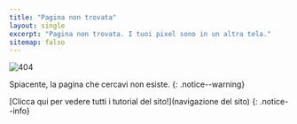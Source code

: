 ```yaml
---
title: "Pagina non trovata"
layout: single
excerpt: "Pagina non trovata. I tuoi pixel sono in un altra tela."
sitemap: falso
---
```


![404](/images/404.jpg)

Spiacente, la pagina che cercavi non esiste.
{: .notice--warning}

[Clicca qui per vedere tutti i tutorial del sito!](navigazione del sito)
{: .notice--info}

